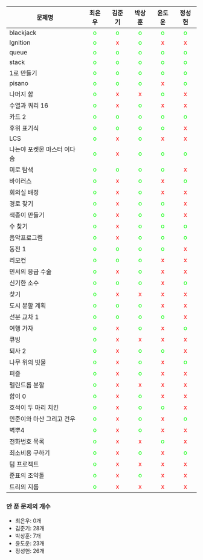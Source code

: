 |문제명| 최은우 | 김준기  | 박상훈  | 윤도운  | 정성헌 |
|------|:-------:|:-------:|:-------:|:-------:|:-------:|
|blackjack|<span style="color: #0f0">o</span>|<span style="color: #0f0">o</span>|<span style="color: #0f0">o</span>|<span style="color: #0f0">o</span>|<span style="color: #0f0">o</span>|
|Ignition|<span style="color: #0f0">o</span>|<span style="color: #f00">x</span>|<span style="color: #0f0">o</span>|<span style="color: #f00">x</span>|<span style="color: #f00">x</span>|
|queue|<span style="color: #0f0">o</span>|<span style="color: #0f0">o</span>|<span style="color: #0f0">o</span>|<span style="color: #0f0">o</span>|<span style="color: #0f0">o</span>|
|stack|<span style="color: #0f0">o</span>|<span style="color: #0f0">o</span>|<span style="color: #0f0">o</span>|<span style="color: #0f0">o</span>|<span style="color: #0f0">o</span>|
|1로 만들기|<span style="color: #0f0">o</span>|<span style="color: #0f0">o</span>|<span style="color: #0f0">o</span>|<span style="color: #0f0">o</span>|<span style="color: #0f0">o</span>|
|pisano|<span style="color: #0f0">o</span>|<span style="color: #0f0">o</span>|<span style="color: #0f0">o</span>|<span style="color: #f00">x</span>|<span style="color: #0f0">o</span>|
|나머지 합|<span style="color: #0f0">o</span>|<span style="color: #f00">x</span>|<span style="color: #f00">x</span>|<span style="color: #0f0">o</span>|<span style="color: #f00">x</span>|
|수열과 쿼리 16|<span style="color: #0f0">o</span>|<span style="color: #f00">x</span>|<span style="color: #0f0">o</span>|<span style="color: #f00">x</span>|<span style="color: #f00">x</span>|
|카드 2|<span style="color: #0f0">o</span>|<span style="color: #0f0">o</span>|<span style="color: #0f0">o</span>|<span style="color: #0f0">o</span>|<span style="color: #0f0">o</span>|
|후위 표기식|<span style="color: #0f0">o</span>|<span style="color: #0f0">o</span>|<span style="color: #0f0">o</span>|<span style="color: #0f0">o</span>|<span style="color: #f00">x</span>|
|LCS|<span style="color: #0f0">o</span>|<span style="color: #f00">x</span>|<span style="color: #0f0">o</span>|<span style="color: #f00">x</span>|<span style="color: #f00">x</span>|
|나는야 포켓몬 마스터 이다솜|<span style="color: #0f0">o</span>|<span style="color: #f00">x</span>|<span style="color: #0f0">o</span>|<span style="color: #0f0">o</span>|<span style="color: #0f0">o</span>|
|미로 탐색|<span style="color: #0f0">o</span>|<span style="color: #0f0">o</span>|<span style="color: #0f0">o</span>|<span style="color: #0f0">o</span>|<span style="color: #f00">x</span>|
|바이러스|<span style="color: #0f0">o</span>|<span style="color: #f00">x</span>|<span style="color: #0f0">o</span>|<span style="color: #f00">x</span>|<span style="color: #0f0">o</span>|
|회의실 배정|<span style="color: #0f0">o</span>|<span style="color: #f00">x</span>|<span style="color: #0f0">o</span>|<span style="color: #f00">x</span>|<span style="color: #f00">x</span>|
|경로 찾기|<span style="color: #0f0">o</span>|<span style="color: #f00">x</span>|<span style="color: #0f0">o</span>|<span style="color: #0f0">o</span>|<span style="color: #f00">x</span>|
|색종이 만들기|<span style="color: #0f0">o</span>|<span style="color: #f00">x</span>|<span style="color: #0f0">o</span>|<span style="color: #0f0">o</span>|<span style="color: #f00">x</span>|
|수 찾기|<span style="color: #0f0">o</span>|<span style="color: #f00">x</span>|<span style="color: #0f0">o</span>|<span style="color: #0f0">o</span>|<span style="color: #0f0">o</span>|
|음악프로그램|<span style="color: #0f0">o</span>|<span style="color: #f00">x</span>|<span style="color: #0f0">o</span>|<span style="color: #0f0">o</span>|<span style="color: #0f0">o</span>|
|동전 1|<span style="color: #0f0">o</span>|<span style="color: #0f0">o</span>|<span style="color: #0f0">o</span>|<span style="color: #0f0">o</span>|<span style="color: #f00">x</span>|
|리모컨|<span style="color: #0f0">o</span>|<span style="color: #0f0">o</span>|<span style="color: #0f0">o</span>|<span style="color: #f00">x</span>|<span style="color: #f00">x</span>|
|민서의 응급 수술|<span style="color: #0f0">o</span>|<span style="color: #f00">x</span>|<span style="color: #0f0">o</span>|<span style="color: #f00">x</span>|<span style="color: #f00">x</span>|
|신기한 소수|<span style="color: #0f0">o</span>|<span style="color: #0f0">o</span>|<span style="color: #0f0">o</span>|<span style="color: #f00">x</span>|<span style="color: #0f0">o</span>|
|찾기|<span style="color: #0f0">o</span>|<span style="color: #f00">x</span>|<span style="color: #f00">x</span>|<span style="color: #f00">x</span>|<span style="color: #f00">x</span>|
|도시 분할 계획|<span style="color: #0f0">o</span>|<span style="color: #0f0">o</span>|<span style="color: #0f0">o</span>|<span style="color: #f00">x</span>|<span style="color: #f00">x</span>|
|선분 교차 1|<span style="color: #0f0">o</span>|<span style="color: #0f0">o</span>|<span style="color: #0f0">o</span>|<span style="color: #0f0">o</span>|<span style="color: #f00">x</span>|
|여행 가자|<span style="color: #0f0">o</span>|<span style="color: #f00">x</span>|<span style="color: #0f0">o</span>|<span style="color: #f00">x</span>|<span style="color: #0f0">o</span>|
|큐빙|<span style="color: #0f0">o</span>|<span style="color: #f00">x</span>|<span style="color: #f00">x</span>|<span style="color: #f00">x</span>|<span style="color: #f00">x</span>|
|퇴사 2|<span style="color: #0f0">o</span>|<span style="color: #f00">x</span>|<span style="color: #0f0">o</span>|<span style="color: #0f0">o</span>|<span style="color: #f00">x</span>|
|나무 위의 빗물|<span style="color: #0f0">o</span>|<span style="color: #f00">x</span>|<span style="color: #0f0">o</span>|<span style="color: #f00">x</span>|<span style="color: #0f0">o</span>|
|퍼즐|<span style="color: #0f0">o</span>|<span style="color: #f00">x</span>|<span style="color: #0f0">o</span>|<span style="color: #f00">x</span>|<span style="color: #f00">x</span>|
|펠린드롭 분할|<span style="color: #0f0">o</span>|<span style="color: #f00">x</span>|<span style="color: #f00">x</span>|<span style="color: #f00">x</span>|<span style="color: #f00">x</span>|
|합이 0|<span style="color: #0f0">o</span>|<span style="color: #f00">x</span>|<span style="color: #0f0">o</span>|<span style="color: #f00">x</span>|<span style="color: #f00">x</span>|
|호석이 두 마리 치킨|<span style="color: #0f0">o</span>|<span style="color: #f00">x</span>|<span style="color: #0f0">o</span>|<span style="color: #0f0">o</span>|<span style="color: #f00">x</span>|
|민준이와 마산 그리고 건우|<span style="color: #0f0">o</span>|<span style="color: #f00">x</span>|<span style="color: #0f0">o</span>|<span style="color: #f00">x</span>|<span style="color: #0f0">o</span>|
|벽뿌4|<span style="color: #0f0">o</span>|<span style="color: #f00">x</span>|<span style="color: #0f0">o</span>|<span style="color: #f00">x</span>|<span style="color: #f00">x</span>|
|전화번호 목록|<span style="color: #0f0">o</span>|<span style="color: #f00">x</span>|<span style="color: #f00">x</span>|<span style="color: #0f0">o</span>|<span style="color: #f00">x</span>|
|최소비용 구하기|<span style="color: #0f0">o</span>|<span style="color: #f00">x</span>|<span style="color: #0f0">o</span>|<span style="color: #f00">x</span>|<span style="color: #0f0">o</span>|
|텀 프로젝트|<span style="color: #0f0">o</span>|<span style="color: #f00">x</span>|<span style="color: #f00">x</span>|<span style="color: #f00">x</span>|<span style="color: #f00">x</span>|
|준표의 조약돌|<span style="color: #0f0">o</span>|<span style="color: #f00">x</span>|<span style="color: #0f0">o</span>|<span style="color: #f00">x</span>|<span style="color: #f00">x</span>|
|트리의 지름|<span style="color: #0f0">o</span>|<span style="color: #f00">x</span>|<span style="color: #f00">x</span>|<span style="color: #f00">x</span>|<span style="color: #f00">x</span>|

### 안 푼 문제의 개수
- 최은우: 0개
- 김준기: 28개
- 박상훈: 7개
- 윤도운: 23개
- 정성헌: 26개
